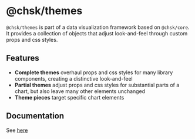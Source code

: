 # @chsk/themes

`@chsk/themes` is part of a data visualization framework based on `@chsk/core`.
It provides a collection of objects that adjust look-and-feel through
custom props and css styles.

## Features

-   **Complete themes** overhaul props and css styles for many library
    components, creating a distinctive look-and-feel
-   **Partial themes** adjust props and css styles for substantial parts of a
    chart, but also leave many other elements unchanged
-   **Theme pieces** target specific chart elements

## Documentation

See [here](https://tkonopka.github.io/chsk/?path=/docs/addons-themes-overview--page)

